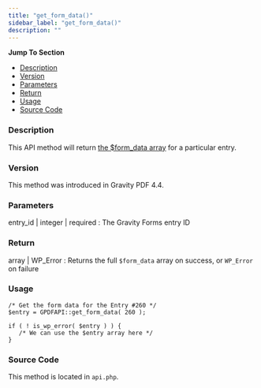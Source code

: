 ```yaml
---
title: "get_form_data()"
sidebar_label: "get_form_data()"
description: ""
---
```


**Jump To Section**

* [Description](#description)
* [Version](#version)
* [Parameters](#parameters)
* [Return](#return)
* [Usage](#usage)
* [Source Code](#source-code)

### Description

This API method will return [the $form_data array](developer-php-form-data-array.md) for a particular entry.

### Version

This method was introduced in Gravity PDF 4.4.

### Parameters

entry_id | integer | required
:    The Gravity Forms entry ID

### Return

array | WP_Error
:    Returns the full `$form_data` array on success, or `WP_Error` on failure

### Usage

```
/* Get the form data for the Entry #260 */
$entry = GPDFAPI::get_form_data( 260 );

if ( ! is_wp_error( $entry ) ) {
   /* We can use the $entry array here */
}
```

### Source Code

This method is located in `api.php`.